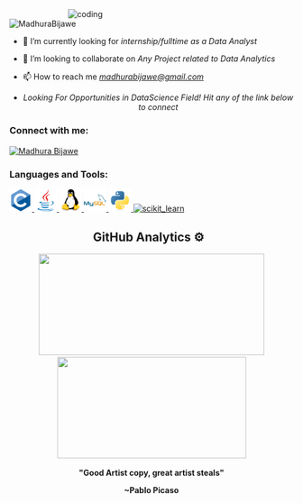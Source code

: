 



<!-- Namaste 🙏 -->
<img align="right" alt="coding" width="400" src="https://user-images.githubusercontent.com/55389276/140866485-8fb1c876-9a8f-4d6a-98dc-08c4981eaf70.gif">

<p align="left"> <img src="https://komarev.com/ghpvc/?username=MadhuraBijawe&label=Profile%20views&color=0e75b6&style=flat" alt="MadhuraBijawe" /> </p>

- 🌱 I’m currently looking for *internship/fulltime as a Data Analyst*

- 👯 I’m looking to collaborate on *Any Project related to Data Analytics*

- 📫 How to reach me *madhurabijawe@gmail.com*
- <p align="center">
  <i>Looking For Opportunities in DataScience Field! Hit any of the link below to connect</i></p>

<h3 align="left">Connect with me:</h3>
<p align="left">
<a href="https://linkedin.com/in/Madhura Bijawe" target="blank"><img align="center" src="https://raw.githubusercontent.com/rahuldkjain/github-profile-readme-generator/master/src/images/icons/Social/linked-in-alt.svg" alt="Madhura Bijawe" height="30" width="40" /></a>
</p>

<h3 align="left">Languages and Tools:</h3>
<p align="left"> <a href="https://www.cprogramming.com/" target="_blank" rel="noreferrer"> <img src="https://raw.githubusercontent.com/devicons/devicon/master/icons/c/c-original.svg" alt="c" width="40" height="40"/> </a> <a href="https://www.java.com" target="_blank" rel="noreferrer"> <img src="https://raw.githubusercontent.com/devicons/devicon/master/icons/java/java-original.svg" alt="java" width="40" height="40"/> </a> <a href="https://www.linux.org/" target="_blank" rel="noreferrer"> <img src="https://raw.githubusercontent.com/devicons/devicon/master/icons/linux/linux-original.svg" alt="linux" width="40" height="40"/> </a> <a href="https://www.mysql.com/" target="_blank" rel="noreferrer"> <img src="https://raw.githubusercontent.com/devicons/devicon/master/icons/mysql/mysql-original-wordmark.svg" alt="mysql" width="40" height="40"/> </a> <a href="https://www.python.org" target="_blank" rel="noreferrer"> <img src="https://raw.githubusercontent.com/devicons/devicon/master/icons/python/python-original.svg" alt="python" width="40" height="40"/> </a> <a href="https://scikit-learn.org/" target="_blank" rel="noreferrer"> <img src="https://upload.wikimedia.org/wikipedia/commons/0/05/Scikit_learn_logo_small.svg" alt="scikit_learn" width="40" height="40"/> </a> </p>


<h2 align="center">GitHub Analytics ⚙️ &nbsp;</h2>
<p align="center">
<a href="https://github.com/MadhuraBijawe">
  <img height="180em" width = "400em" src="https://github-readme-stats-eight-theta.vercel.app/api?username=MadhuraBijawe&show_icons=true&theme=algolia&include_all_commits=true&count_private=true"/>
   <img height="180em" width = "335em" src="https://github-readme-stats-eight-theta.vercel.app/api/top-langs/?username=MadhuraBijawe&layout=compact&langs_count=8&theme=algolia"/>
  
</a>
</p>

 
<p align = "center"><b>"Good Artist copy, great artist steals"</b></p>
<p align = "center"><b>~Pablo Picaso</b></p>
